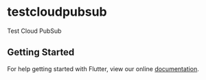 # testcloudpubsub

Test Cloud PubSub

## Getting Started

For help getting started with Flutter, view our online
[documentation](https://flutter.io/).
